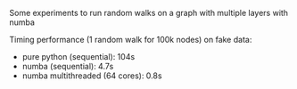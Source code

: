 Some experiments to run random walks on a graph with multiple layers with numba


Timing performance (1 random walk for 100k nodes) on fake data:
- pure python (sequential): 104s
- numba (sequential): 4.7s
- numba multithreaded (64 cores): 0.8s

